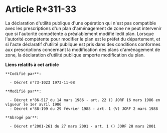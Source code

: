# Article R*311-33

La déclaration d'utilité publique d'une opération qui n'est pas compatible avec les prescriptions d'un plan d'aménagement de
zone ne peut intervenir que si l'autorité compétente a préalablement modifié ledit plan. Lorsque l'autorité compétente pour
modifier le plan est le préfet du département, et si l'acte déclaratif d'utilité publique est pris dans des conditions
conformes aux prescriptions concernant la modification des plans d'aménagement de zone, la déclaration d'utilité publique
emporte modification du plan.

**Liens relatifs à cet article**

	**Codifié par**:

	  - Décret n°73-1023 1973-11-08

	**Modifié par**:

	  - Décret n°86-517 du 14 mars 1986 - art. 22 () JORF 16 mars 1986 en vigueur le 1er avril 1986
	  - Décret n°88-199 du 29 février 1988 - art. 1 (V) JORF 2 mars 1988

	**Abrogé par**:

	  - Décret n°2001-261 du 27 mars 2001 - art. 1 () JORF 28 mars 2001
